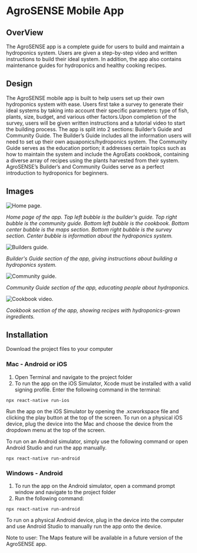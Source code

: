 # AgroSENSE Mobile App

## OverView 
The AgroSENSE app is a complete guide for users to build and maintain a hydroponics system. Users are given a step-by-step video and written instructions to build their ideal system. In addition, the app also contains maintenance guides for hydroponics and healthy cooking recipes.

## Design
The AgroSENSE mobile app is built to help users set up their own hydroponics system with ease. Users first take a survey to generate their ideal systems by taking into account their specific parameters: type of fish, plants, size, budget, and various other factors.Upon completion of the survey, users will be given written instructions and a tutorial video to start the building process. The app is split into 2 sections: Builder’s Guide and Community Guide. The Builder’s Guide includes all the information users will need to set up their own aquaponics/hydroponics system. The Community Guide serves as the education portion; it addresses certain topics such as how to maintain the system and include the AgroEats cookbook, containing a diverse array of recipes using the plants harvested from their system. AgroSENSE’s  Builder’s and Community Guides  serve as a perfect introduction to hydroponics for beginners.


## Images

![Home page.](AgroSENSE/screenshots/homepage.png)

*Home page of the app. Top left bubble is the builder's guide. Top right bubble is the community guide. Bottom left bubble is the cookbook. Bottom center bubble is the maps section. Bottom right bubble is the survey section. Center bubble is information about the hydroponics system.*

![Builders guide.](AgroSENSE/screenshots/buildguide.png)

*Builder's Guide section of the app, giving instructions about building a hydroponics system.*

![Community guide.](AgroSENSE/screenshots/commguide.png)

*Community Guide section of the app, educating people about hydroponics.*

![Cookbook video.](AgroSENSE/screenshots/cookbook.gif)

*Cookbook section of the app, showing recipes with hydroponics-grown ingredients.*

## Installation
Download the project files to your computer

### Mac - Android or iOS
1. Open Terminal and navigate to the project folder
1. To run the app on the iOS Simulator, Xcode must be installed with a valid signing profile. Enter the following command in the terminal: 
```
npx react-native run-ios
```

Run the app on the iOS Simulator by opening the .xcworkspace file and clicking the play button at the top of the screen. To run on a physical iOS device, plug the device into the Mac and choose the device from the dropdown menu at the top of the screen.


To run on an Android simulator, simply use the following command or open Android Studio and run the app manually.
```
npx react-native run-android
```

### Windows - Android
1. To run the app on the Android simulator, open a command prompt window and navigate to the project folder
2. Run the following command: 
```
npx react-native run-android
```
To run on a physical Android device, plug in the device into the computer and use Android Studio to manually run the app onto the device.


Note to user: The Maps feature will be available in a future version of the AgroSENSE app.
